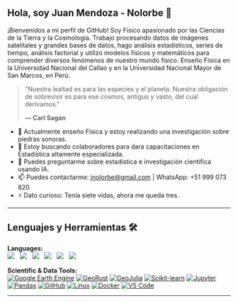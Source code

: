 ## Hola, soy Juan Mendoza - Nolorbe 👋

¡Bienvenidos a mi perfil de GitHub! Soy Físico apasionado por las Ciencias de la Tierra y la Cosmología. Trabajo procesando datos de imágenes satelitales y grandes bases de datos, hago análisis estadísticos, series de tiempo, análisis factorial y utilizo modelos físicos y matemáticos para comprender diversos fenómenos de nuestro mundo físico. Enseño Física en la Universidad Nacional del Callao y en la Universidad Nacional Mayor de San Marcos, en Perú. 

> "Nuestra lealtad es para las especies y el planeta. Nuestra obligación de sobrevivir es para ese cosmos, antiguo y vasto, del cual derivamos."
>
> **— Carl Sagan**

- 🔭 Actualmente enseño Física y estoy realizando una investigación sobre piedras sonoras.
- 👯 Estoy buscando colaboradores para dara capacitaciones en Estadística altamente especializada.
- 💬 Puedes preguntarme sobre estadística e investigación cientifica usando IA.
- 📫 Puedes contactarme: jnolorbe@gmail.com | WhatsApp: +51 999 073 820
- ⚡ Dato curioso: Tenía siete vidas, ahora me queda tres. 

---

## Lenguajes y Herramientas 🛠

**Languages:**  
<img src="https://img.shields.io/badge/-C++-05122A?style=flat&logo=C%2B%2B&logoColor=00599C"> &nbsp;
<img src="https://img.shields.io/badge/-Python-05122A?style=flat&logo=python"> &nbsp;
<img src="https://img.shields.io/badge/-Rust-05122A?style=flat&logo=rust"> &nbsp;
<img src="https://img.shields.io/badge/-Julia-05122A?style=flat&logo=julia"> &nbsp;
<img src="https://img.shields.io/badge/-Latex-05122A?style=flat&logo=latex"> &nbsp;
<img src="https://img.shields.io/badge/-Markdown-05122A?style=flat&logo=markdown"> &nbsp; 

**Scientific & Data Tools:**  
[![Google Earth Engine](https://img.shields.io/badge/-Google--Earth--Engine-05122A?style=flat&logo=googleearthengine)](https://earthengine.google.com/)
[![GeoRust](https://img.shields.io/badge/-GeoRust-05122A?style=flat&logo=rust)](https://georust.org/)
[![GeoJulia](https://img.shields.io/badge/-GeoJulia-05122A?style=flat&logo=julia)](https://juliageo.org/)
[![Scikit-learn](https://img.shields.io/badge/-Scikit--learn-05122A?style=flat&logo=scikitlearn)](https://scikit-learn.org/stable/)
[![Jupyter](https://img.shields.io/badge/-Jupyter-05122A?style=flat&logo=jupyter)](https://jupyter.org/)
[![Pandas](https://img.shields.io/badge/-Pandas-05122A?style=flat&logo=pandas)](https://pandas.pydata.org/)
[![GitHub](https://img.shields.io/badge/-GitHub-05122A?style=flat&logo=github)](https://github.com/)
[![Linux](https://img.shields.io/badge/-RedHat-05122A?style=flat&logo=redhat)](https://www.redhat.com/es/topics/linux)
[![Docker](https://img.shields.io/badge/-Docker-05122A?style=flat&logo=docker)](https://www.docker.com/)
[![VS Code](https://img.shields.io/badge/-VS%20Code-05122A?style=flat&logo=visualstudiocode)](https://code.visualstudio.com/)

---

<!--
**jnolorbe/jnolorbe** is a ✨ _special_ ✨ repository because its `README.md` (this file) appears on your GitHub profile.

### 📫 Contacto
- [LinkedIn](Enlace a tu perfil)
- [Sitio web](Enlace a tu sitio)
-->
